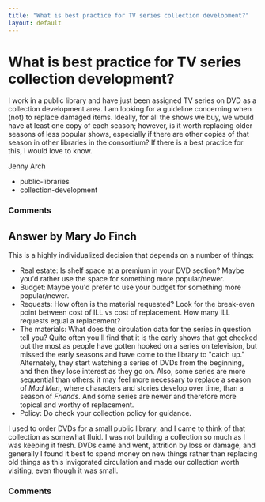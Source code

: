 ```yaml
---
title: "What is best practice for TV series collection development?"
layout: default
---
```

What is best practice for TV series collection development?
=====================
I work in a public library and have just been assigned TV series on DVD
as a collection development area. I am looking for a guideline
concerning when (not) to replace damaged items. Ideally, for all the
shows we buy, we would have at least one copy of each season; however,
is it worth replacing older seasons of less popular shows, especially if
there are other copies of that season in other libraries in the
consortium? If there is a best practice for this, I would love to know.

Jenny Arch

<ul class="tags"><li class="tag">public-libraries</li><li class="tag">collection-development</li></ul>

### Comments ###


Answer by Mary Jo Finch
----------------
This is a highly individualized decision that depends on a number of
things:

-   Real estate: Is shelf space at a premium in your DVD section? Maybe
    you'd rather use the space for something more popular/newer.
-   Budget: Maybe you'd prefer to use your budget for something more
    popular/newer.
-   Requests: How often is the material requested? Look for the
    break-even point between cost of ILL vs cost of replacement. How
    many ILL requests equal a replacement?
-   The materials: What does the circulation data for the series in
    question tell you? Quite often you'll find that it is the early
    shows that get checked out the most as people have gotten hooked on
    a series on television, but missed the early seasons and have come
    to the library to "catch up." Alternately, they start watching a
    series of DVDs from the beginning, and then they lose interest as
    they go on. Also, some series are more sequential than others: it
    may feel more necessary to replace a season of *Mad Men*, where
    characters and stories develop over time, than a season of
    *Friends*. And some series are newer and therefore more topical and
    worthy of replacement.
-   Policy: Do check your collection policy for guidance.

I used to order DVDs for a small public library, and I came to think of
that collection as somewhat fluid. I was not building a collection so
much as I was keeping it fresh. DVDs came and went, attrition by loss or
damage, and generally I found it best to spend money on new things
rather than replacing old things as this invigorated circulation and
made our collection worth visiting, even though it was small.

### Comments ###

